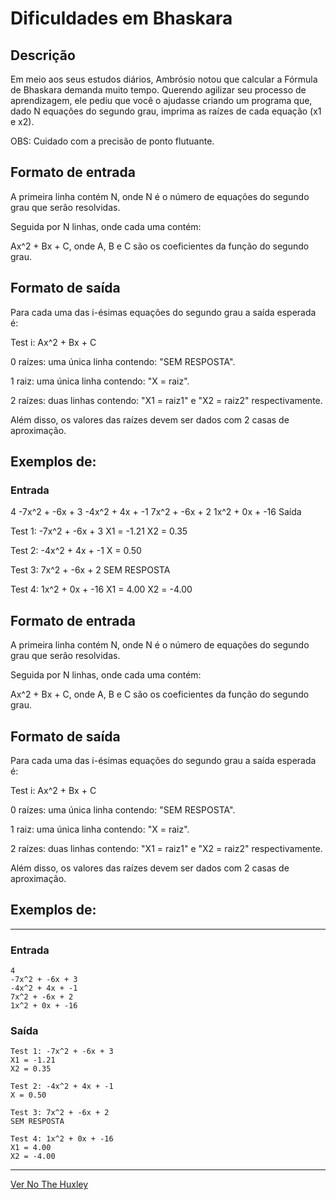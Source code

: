 # Dificuldades em Bhaskara

## Descrição
Em meio aos seus estudos diários, Ambrósio notou que calcular a Fórmula de Bhaskara demanda muito tempo. Querendo agilizar seu processo de aprendizagem, ele pediu que você o ajudasse criando um programa que, dado N equações do segundo grau, imprima as raízes de cada equação (x1 e x2).

OBS: Cuidado com a precisão de ponto flutuante.

## Formato de entrada

A primeira linha contém N, onde N é o número de equações do segundo grau que serão resolvidas.

Seguida por N linhas, onde cada uma contém:

Ax^2 + Bx + C, onde A, B e C são os coeficientes da função do segundo grau.

## Formato de saída

Para cada uma das i-ésimas equações do segundo grau a saída esperada é:

Test i: Ax^2 + Bx + C

0 raízes: uma única linha contendo: "SEM RESPOSTA".

1 raiz: uma única linha contendo: "X = raiz".

2 raízes: duas linhas contendo: "X1 = raiz1" e "X2 = raiz2" respectivamente.

Além disso, os valores das raízes devem ser dados com 2 casas de aproximação.

## Exemplos de:

### Entrada


4
-7x^2 + -6x + 3
-4x^2 + 4x + -1
7x^2 + -6x + 2
1x^2 + 0x + -16
Saída


Test 1: -7x^2 + -6x + 3
X1 = -1.21
X2 = 0.35

Test 2: -4x^2 + 4x + -1
X = 0.50

Test 3: 7x^2 + -6x + 2
SEM RESPOSTA

Test 4: 1x^2 + 0x + -16
X1 = 4.00
X2 = -4.00
 
## Formato de entrada

A primeira linha contém N, onde N é o número de equações do segundo grau que serão resolvidas.

Seguida por N linhas, onde cada uma contém:

Ax^2 + Bx + C, onde A, B e C são os coeficientes da função do segundo grau.

## Formato de saída

Para cada uma das i-ésimas equações do segundo grau a saída esperada é:

Test i: Ax^2 + Bx + C

0 raízes: uma única linha contendo: "SEM RESPOSTA".

1 raiz: uma única linha contendo: "X = raiz".

2 raízes: duas linhas contendo: "X1 = raiz1" e "X2 = raiz2" respectivamente.

Além disso, os valores das raízes devem ser dados com 2 casas de aproximação.

## Exemplos de:
__________________________________________________
### Entrada
    4
    -7x^2 + -6x + 3
    -4x^2 + 4x + -1
    7x^2 + -6x + 2
    1x^2 + 0x + -16

### Saída
    Test 1: -7x^2 + -6x + 3
    X1 = -1.21
    X2 = 0.35

    Test 2: -4x^2 + 4x + -1
    X = 0.50

    Test 3: 7x^2 + -6x + 2
    SEM RESPOSTA

    Test 4: 1x^2 + 0x + -16
    X1 = 4.00
    X2 = -4.00
__________________________________________________ 
[Ver No The Huxley](https://thehuxley.com/problem/2051?quizId=7373)